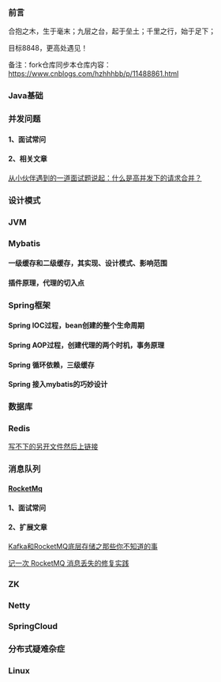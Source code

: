 ### 前言
合抱之木，生于毫末；九层之台，起于垒土；千里之行，始于足下；

目标8848，更高处遇见！

备注：fork仓库同步本仓库内容：https://www.cnblogs.com/hzhhhbb/p/11488861.html

### Java基础

### 并发问题
#### 1、面试常问
#### 2、相关文章
[从小伙伴遇到的一道面试题说起：什么是高并发下的请求合并？](https://mp.weixin.qq.com/s/odUr0vmYuDHCm1j9DVtTYA)

### 设计模式

### JVM

### Mybatis
#### 一级缓存和二级缓存，其实现、设计模式、影响范围
#### 插件原理，代理的切入点

### Spring框架
#### Spring IOC过程，bean创建的整个生命周期
#### Spring AOP过程，创建代理的两个时机，事务原理
#### Spring 循环依赖，三级缓存
#### Spring 接入mybatis的巧妙设计


### 数据库

### Redis
[写不下的另开文件然后上链接](https://github.com/friendship316/Java_interview/blob/main/8848/redis.md)

### 消息队列
#### [RocketMq](https://github.com/friendship316/Java_interview/blob/main/8848/rocketMq.md)

#### 1、面试常问
#### 2、扩展文章
[Kafka和RocketMQ底层存储之那些你不知道的事](https://mp.weixin.qq.com/s/BCIHy934BHarqOFPYtmaSw)

[记一次 RocketMQ 消息丢失的修复实践](https://mp.weixin.qq.com/s/XxZX0xT-ZbGVVJv5xYa4dg)

### ZK

### Netty

### SpringCloud

### 分布式疑难杂症

### Linux


